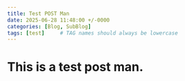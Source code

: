 ```yaml
---
title: Test POST Man 
date: 2025-06-28 11:48:00 +/-0000
categories: [Blog, SubBlog]
tags: [test]     # TAG names should always be lowercase
---
```


# This is a test post man.
